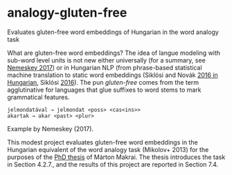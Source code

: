 # analogy-gluten-free
Evaluates gluten-free word embeddings of Hungarian in the word analogy task

What are gluten-free word embeddings?
The idea of langue modeling with sub-word level units is not new either 
universally (for a summary, see [Nemeskey 2017](https://hlt.bme.hu/en/publ/emLam)) or 
in Hungarian NLP (from phrase-based statistical machine translation to static word embeddings (Siklósi and Novák [2016 in Hungarian](http://acta.bibl.u-szeged.hu/58957/), Siklósi [2016](https://link.springer.com/chapter/10.1007/978-3-319-75477-2_7)).
The pun _gluten-free_ comes from the term agglutinative for languages that glue suffixes to word stems to mark grammatical features.

```
jelmondatával → jelmondat <poss> <cas<ins>>
akartak → akar <past> <plur>
```
Example by Nemeskey (2017).

This modest project evaluates gluten-free word embeddings in the Hungarian equivalent of the word analogy task (Mikolov+ 2013) 
for the purposes of the [PhD thesis](https://hlt.bme.hu/hu/publ/makrai-thesis) of Márton Makrai.
The thesis introduces the task in Section 4.2.7., and the results of this project are reported in Section 7.4.
